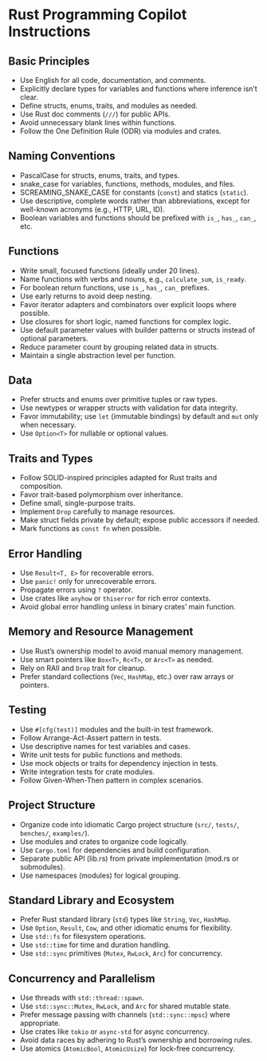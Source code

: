 # Rust Programming Copilot Instructions

## Basic Principles

- Use English for all code, documentation, and comments.
- Explicitly declare types for variables and functions where inference isn’t clear.
- Define structs, enums, traits, and modules as needed.
- Use Rust doc comments (`///`) for public APIs.
- Avoid unnecessary blank lines within functions.
- Follow the One Definition Rule (ODR) via modules and crates.

## Naming Conventions

- PascalCase for structs, enums, traits, and types.
- snake_case for variables, functions, methods, modules, and files.
- SCREAMING_SNAKE_CASE for constants (`const`) and statics (`static`).
- Use descriptive, complete words rather than abbreviations, except for well-known acronyms (e.g., HTTP, URL, ID).
- Boolean variables and functions should be prefixed with `is_`, `has_`, `can_`, etc.

## Functions

- Write small, focused functions (ideally under 20 lines).
- Name functions with verbs and nouns, e.g., `calculate_sum`, `is_ready`.
- For boolean return functions, use `is_`, `has_`, `can_` prefixes.
- Use early returns to avoid deep nesting.
- Favor iterator adapters and combinators over explicit loops where possible.
- Use closures for short logic, named functions for complex logic.
- Use default parameter values with builder patterns or structs instead of optional parameters.
- Reduce parameter count by grouping related data in structs.
- Maintain a single abstraction level per function.

## Data

- Prefer structs and enums over primitive tuples or raw types.
- Use newtypes or wrapper structs with validation for data integrity.
- Favor immutability; use `let` (immutable bindings) by default and `mut` only when necessary.
- Use `Option<T>` for nullable or optional values.

## Traits and Types

- Follow SOLID-inspired principles adapted for Rust traits and composition.
- Favor trait-based polymorphism over inheritance.
- Define small, single-purpose traits.
- Implement `Drop` carefully to manage resources.
- Make struct fields private by default; expose public accessors if needed.
- Mark functions as `const fn` when possible.

## Error Handling

- Use `Result<T, E>` for recoverable errors.
- Use `panic!` only for unrecoverable errors.
- Propagate errors using `?` operator.
- Use crates like `anyhow` or `thiserror` for rich error contexts.
- Avoid global error handling unless in binary crates’ main function.

## Memory and Resource Management

- Use Rust’s ownership model to avoid manual memory management.
- Use smart pointers like `Box<T>`, `Rc<T>`, or `Arc<T>` as needed.
- Rely on RAII and `Drop` trait for cleanup.
- Prefer standard collections (`Vec`, `HashMap`, etc.) over raw arrays or pointers.

## Testing

- Use `#[cfg(test)]` modules and the built-in test framework.
- Follow Arrange-Act-Assert pattern in tests.
- Use descriptive names for test variables and cases.
- Write unit tests for public functions and methods.
- Use mock objects or traits for dependency injection in tests.
- Write integration tests for crate modules.
- Follow Given-When-Then pattern in complex scenarios.

## Project Structure

- Organize code into idiomatic Cargo project structure (`src/`, `tests/`, `benches/`, `examples/`).
- Use modules and crates to organize code logically.
- Use `Cargo.toml` for dependencies and build configuration.
- Separate public API (lib.rs) from private implementation (mod.rs or submodules).
- Use namespaces (modules) for logical grouping.

## Standard Library and Ecosystem

- Prefer Rust standard library (`std`) types like `String`, `Vec`, `HashMap`.
- Use `Option`, `Result`, `Cow`, and other idiomatic enums for flexibility.
- Use `std::fs` for filesystem operations.
- Use `std::time` for time and duration handling.
- Use `std::sync` primitives (`Mutex`, `RwLock`, `Arc`) for concurrency.

## Concurrency and Parallelism

- Use threads with `std::thread::spawn`.
- Use `std::sync::Mutex`, `RwLock`, and `Arc` for shared mutable state.
- Prefer message passing with channels (`std::sync::mpsc`) where appropriate.
- Use crates like `tokio` or `async-std` for async concurrency.
- Avoid data races by adhering to Rust’s ownership and borrowing rules.
- Use atomics (`AtomicBool`, `AtomicUsize`) for lock-free concurrency.
